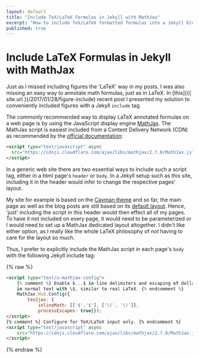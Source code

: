 ```yaml
---
layout: default
title: "Include TeX/LaTeX Formulas in Jekyll with MathJax"
excerpt: "How to include TeX/LaTeX formatted formulas into a Jekyll blog post with a convenient MathJax include tag."
published: true
---
```


# Include LaTeX Formulas in Jekyll with MathJax

Just as I missed including figures the 'LaTeX' way in my posts. I was also missing an easy way to annotate math formulas, just as in LaTeX. In [this]({{ site.url }}/2017/01/28/figure-include) recent post I presented my solution to conveniently included figures with a Jekyll `include` tag.

The commonly recommended way to display LaTeX annotated formulas on a web page is by using the JavaScript display engine [MathJax](http://docs.mathjax.org/en/latest/mathjax.html). The MathJax script is easiest included from a Content Delivery Network (CDN) as recommended by the [official documentation](http://docs.mathjax.org/en/latest/start.html#using-a-content-delivery-network-cdnhttp://docs.mathjax.org/en/latest/start.html#using-a-content-delivery-network-cdn):

```html
<script type="text/javascript" async
  src="https://cdnjs.cloudflare.com/ajax/libs/mathjax/2.7.0/MathJax.js?config=TeX-MML-AM_CHTML">
</script>
```

In a generic web site there are two essential ways to include such a script tag, either in a html page's `header` or `body`. In a Jekyll setup such as this site, including it in the header would infer to change the respective pages' layout.

My site for example is based on the [Cayman theme](https://github.com/pages-themes/cayman) and so far, the main page as well as the blog posts are still based on its [default layout](https://github.com/pages-themes/cayman/blob/master/_layouts/default.html). Hence, 'just' including the script in this header would then effect all of my pages. To have it not included on every page, it would need to be parameterized or I would need to set up a MathJax dedicated layout altogether. I didn't like either option, as I really like the whole LaTeX philosophy of _not_ having to care for the layout so much.

Thus, I prefer to explicitly include the MathJax script in each page's `body` with the following Jekyll include tag:

{% raw %}
```html
<script type="text/x-mathjax-config">
    {% comment %} Enable $...$ in-line delimiters and escaping of dollar sign
    in normal text with \$, similar to real LaTeX. {% endcomment %}
    MathJax.Hub.Config({
        tex2jax: {
            inlineMath: [['$','$'], ['\(', '\)']],
            processEscapes: true}});
</script>
{% comment %} Configure for TeX/LaTeX input only. {% endcomment %}
<script type="text/javascript" async
    src="https://cdnjs.cloudflare.com/ajax/libs/mathjax/2.7.0/MathJax.js?config=TeX-AMS_CHTML">
</script>
```
{% endraw %}
